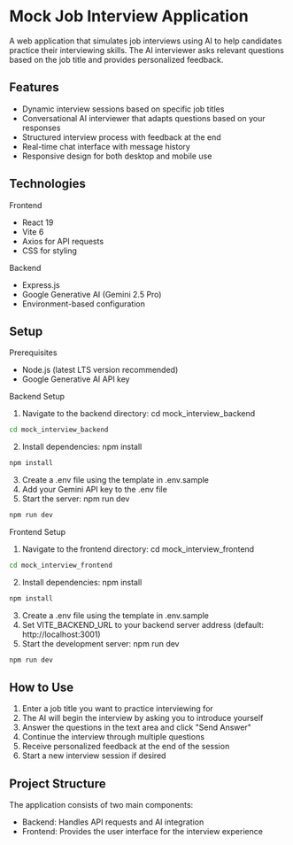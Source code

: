 # Mock Job Interview Application

A web application that simulates job interviews using AI to help candidates practice their interviewing skills. The AI interviewer asks relevant questions based on the job title and provides personalized feedback.

## Features

- Dynamic interview sessions based on specific job titles
- Conversational AI interviewer that adapts questions based on your responses
- Structured interview process with feedback at the end
- Real-time chat interface with message history
- Responsive design for both desktop and mobile use

## Technologies

Frontend

- React 19
- Vite 6
- Axios for API requests
- CSS for styling

Backend

- Express.js
- Google Generative AI (Gemini 2.5 Pro)
- Environment-based configuration

## Setup

Prerequisites

- Node.js (latest LTS version recommended)
- Google Generative AI API key

Backend Setup

1. Navigate to the backend directory: cd mock_interview_backend

```bash
cd mock_interview_backend
```

2. Install dependencies: npm install

```bash
npm install
```

3. Create a .env file using the template in .env.sample
4. Add your Gemini API key to the .env file
5. Start the server: npm run dev

```bash
npm run dev
```

Frontend Setup

1. Navigate to the frontend directory: cd mock_interview_frontend

```bash
cd mock_interview_frontend
```

2. Install dependencies: npm install

```bash
npm install
```

3. Create a .env file using the template in .env.sample
4. Set VITE_BACKEND_URL to your backend server address (default: http://localhost:3001)
5. Start the development server: npm run dev

```bash
npm run dev
```

## How to Use

1. Enter a job title you want to practice interviewing for
2. The AI will begin the interview by asking you to introduce yourself
3. Answer the questions in the text area and click "Send Answer"
4. Continue the interview through multiple questions
5. Receive personalized feedback at the end of the session
6. Start a new interview session if desired

## Project Structure

The application consists of two main components:

- Backend: Handles API requests and AI integration
- Frontend: Provides the user interface for the interview experience
